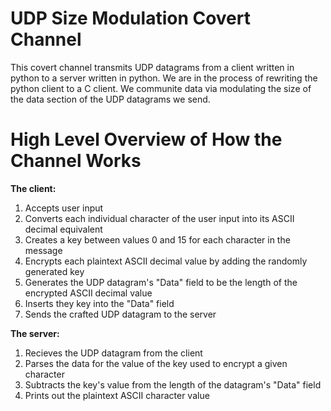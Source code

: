 # UDP Size Modulation Covert Channel
This covert channel transmits UDP datagrams from a client written in python to a server written in python. We are in the process of rewriting the python client to a C client. We communite data via modulating the size of the data section of the UDP datagrams we send. 


# High Level Overview of How the Channel Works
**The client:**
1. Accepts user input
2. Converts each individual character of the user input into its ASCII decimal equivalent
2. Creates a key between values 0 and 15 for each character in the message
3. Encrypts each plaintext ASCII decimal value by adding the randomly generated key 
4. Generates the UDP datagram's "Data" field to be the length of the encrypted ASCII decimal value 
5. Inserts they key into the "Data" field 
6. Sends the crafted UDP datagram to the server

**The server:**
1. Recieves the UDP datagram from the client
2. Parses the data for the value of the key used to encrypt a given character
3. Subtracts the key's value from the length of the datagram's "Data" field
4. Prints out the plaintext ASCII character value 
